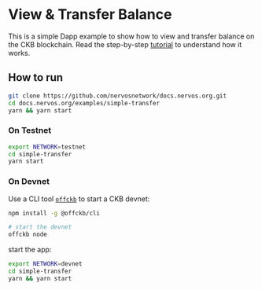 # View & Transfer Balance

This is a simple Dapp example to show how to view and transfer balance on the CKB blockchain. Read the step-by-step [tutorial](https://docs.nervos.org/docs/dapp/transfer-ckb) to understand how it works.

## How to run

```sh
git clone https://github.com/nervosnetwork/docs.nervos.org.git
cd docs.nervos.org/examples/simple-transfer
yarn && yarn start
```

### On Testnet

```sh
export NETWORK=testnet
cd simple-transfer
yarn start 
```

### On Devnet

Use a CLI tool [`offckb`](https://github.com/ckb-devrel/offckb) to start a CKB devnet:

```sh
npm install -g @offckb/cli

# start the devnet
offckb node 
```

start the app:

```sh
export NETWORK=devnet
cd simple-transfer
yarn && yarn start
```
